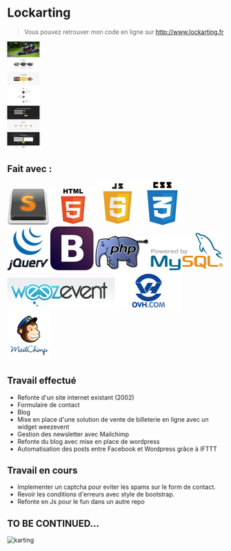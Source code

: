 # Lockarting

> Vous pouvez retrouver mon code en ligne sur  http://www.lockarting.fr

<img src="img/captureSiteWeb2.png">

## Fait avec :
<img src="img/Sublime_Text.png">
<img src="img/html5.png">
<img src="img/js.png">
<img src="img/css3.png">
<img src="img/jQurery.png">
<img src="img/Boostrap.png">
<img src="img/logo_php.png">
<img src="img/mysql.png">
<img src="img/weezent.png">
<img src="img/ovh.png">
<img src="img/mailchimp.png">

## Travail effectué
* Refonte d'un site internet existant (2002)
* Formulaire de contact
* Blog
* Mise en place d'une solution de vente de billeterie en ligne avec un widget weezevent
* Gestion des newsletter avec Mailchimp
* Refonte du blog avec mise en place de wordpress
* Automatisation des posts entre Facebook et Wordpress grâce à IFTTT

## Travail en cours
* Implementer un captcha pour eviter les spams sur le form de contact.
* Revoir les conditions d'erreurs avec style de bootstrap.
* Refonte en Js pour le fun dans un autre repo

## TO BE CONTINUED...
![karting](http://i.giphy.com/iDE9bYGYHGm1a.gif)
